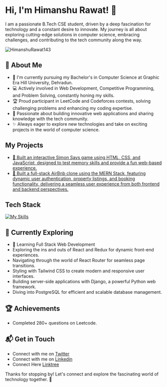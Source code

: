 # Hi, I'm Himanshu Rawat! 👋

I am a passionate B.Tech CSE student, driven by a deep fascination for technology and a constant desire to innovate. My journey is all about exploring cutting-edge solutions in computer science, embracing challenges, and contributing to the tech community along the way.

![HimanshuRawat143](https://github-readme-stats.vercel.app/api?username=HimanshuRawat143&theme=vue-dark&show_icons=true&hide_border=true&count_private=true)

## 🚀 About Me

- 🔭 I'm currently pursuing my Bachelor's in Computer Science at Graphic Era Hill University, Dehradun.
- 💻 Actively involved in Web Development, Competitive Programming, and Problem Solving, constantly honing my skills.
- 🏆 Proud participant in LeetCode and Codeforces contests, solving challenging problems and enhancing my coding expertise.
- 🚀 Passionate about building innovative web applications and sharing knowledge with the tech community.
- ✨ Always eager to explore new technologies and take on exciting projects in the world of computer science.

## My Projects
- [🚀 Built an interactive Simon Says game using HTML, CSS, and JavaScript, designed to test memory skills and provide a fun web-based experience.](https://simon-says-game-himanshu.vercel.app/)
- [🚀 Built a full-stack AirBnb clone using the MERN Stack, featuring dynamic user authentication, property listings, and booking functionality, delivering a seamless user experience from both frontend and backend perspectives.](https://wanderlust-hr.onrender.com/)


## Tech Stack
[![My Skills](https://skillicons.dev/icons?i=js,html,css,reactjs,mongodb,sql,express,c,c++,python)](https://skillicons.dev)

## 🌱 Currently Exploring

  - 🚀 Learning Full Stack Web Development
  - Exploring the ins and outs of React and Redux for dynamic front-end experiences.
  - Navigating through the world of React Router for seamless page transitions.
  - Styling with Tailwind CSS to create modern and responsive user interfaces.
  - Building server-side applications with Django, a powerful Python web framework.
  - Diving into PostgreSQL for efficient and scalable database management.

 ## 🏆 Achievements

- Completed 280+ questions on Leetcode.


## 📬 Get in Touch

- Connect with me on [Twitter](https://twitter.com/introvertedbot)
- Connect with me on [Linkedin](https://www.linkedin.com/in/himanshurawat12/)
- Connect Here [Linktree](https://linktr.ee/Himanshu_Rawat_)

Thanks for stopping by! Let's connect and explore the fascinating world of technology together. 🚀

<!--

Here are some ideas to get you started:

- 🔭 I’m currently working on ...
- 🌱 I’m currently learning ...
- 👯 I’m looking to collaborate on ...
- 🤔 I’m looking for help with ...
- 💬 Ask me about ...
- 📫 How to reach me: ...
- 😄 Pronouns: ...
- ⚡ Fun fact: ...
-->

